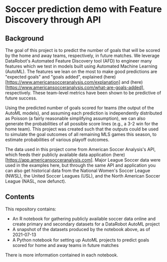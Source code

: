 # Soccer prediction demo with Feature Discovery through API

## Background
The goal of this project is to predict the number of goals that will be scored by the home and away teams, respectively, in future matches. We leverage DataRobot's Automated Feature Discovery tool (AFD) to engineer many features which we test in models built using Automated Machine Learning (AutoML). The features we lean on the most to make good predictions are "expected goals" and "goals added", explained (here)[https://www.americansocceranalysis.com/explanation] and (here)[https://www.americansocceranalysis.com/what-are-goals-added], respectively. These team-level metrics have been shown to be predictive of future success.  

Using the predicted number of goals scored for teams (the output of the AutoML models), and assuming each prediction is independently distributed as Poisson (a fairly reasonable simplifying assumption), we can also generate the probabilities of all possible score lines (e.g., a 3-2 win for the home team). This project was created such that the outputs could be used to simulate the goal outcomes of all remaining MLS games this season, to estimate probabilities of various playoff outcomes.

The data used in this project come from American Soccer Analysis's API, which feeds their publicly available data application (here)[https://app.americansocceranalysis.com]. Major League Soccer data were used in the examples here, but through the same API and application you can also get historical data from the National Women's Soccer League (NWSL), the United Soccer Leagues (USL), and the North American Soccer League (NASL, now defunct).

## Contents
This repository contains:
- An R notebook for gathering publicly available soccer data online and create primary and secondary datasets for a DataRobot AutoML project
- A snapshot of the datasets produced by the notebook above, as of 2021-07-13
- A Python notebook for setting up AutoML projects to predict goals scored for home and away teams in future matches

There is more information contained in each notebook.
